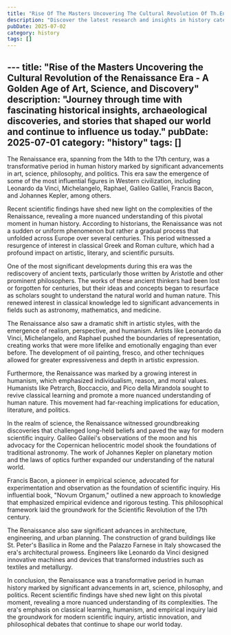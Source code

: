 ```yaml
---
title: "Rise Of The Masters Uncovering The Cultural Revolution Of Th.En"
description: "Discover the latest research and insights in history category on MindVerse Daily."
pubDate: 2025-07-02
category: history
tags: []
---
```


﻿---
title: "Rise of the Masters Uncovering the Cultural Revolution of the Renaissance Era - A Golden Age of Art, Science, and Discovery"
description: "Journey through time with fascinating historical insights, archaeological discoveries, and stories that shaped our world and continue to influence us today."
pubDate: 2025-07-01
category: "history"
tags: []
---

The Renaissance era, spanning from the 14th to the 17th century, was a transformative period in human history marked by significant advancements in art, science, philosophy, and politics. This era saw the emergence of some of the most influential figures in Western civilization, including Leonardo da Vinci, Michelangelo, Raphael, Galileo Galilei, Francis Bacon, and Johannes Kepler, among others.

Recent scientific findings have shed new light on the complexities of the Renaissance, revealing a more nuanced understanding of this pivotal moment in human history. According to historians, the Renaissance was not a sudden or uniform phenomenon but rather a gradual process that unfolded across Europe over several centuries. This period witnessed a resurgence of interest in classical Greek and Roman culture, which had a profound impact on artistic, literary, and scientific pursuits.

One of the most significant developments during this era was the rediscovery of ancient texts, particularly those written by Aristotle and other prominent philosophers. The works of these ancient thinkers had been lost or forgotten for centuries, but their ideas and concepts began to resurface as scholars sought to understand the natural world and human nature. This renewed interest in classical knowledge led to significant advancements in fields such as astronomy, mathematics, and medicine.

The Renaissance also saw a dramatic shift in artistic styles, with the emergence of realism, perspective, and humanism. Artists like Leonardo da Vinci, Michelangelo, and Raphael pushed the boundaries of representation, creating works that were more lifelike and emotionally engaging than ever before. The development of oil painting, fresco, and other techniques allowed for greater expressiveness and depth in artistic expression.

Furthermore, the Renaissance was marked by a growing interest in humanism, which emphasized individualism, reason, and moral values. Humanists like Petrarch, Boccaccio, and Pico della Mirandola sought to revive classical learning and promote a more nuanced understanding of human nature. This movement had far-reaching implications for education, literature, and politics.

In the realm of science, the Renaissance witnessed groundbreaking discoveries that challenged long-held beliefs and paved the way for modern scientific inquiry. Galileo Galilei's observations of the moon and his advocacy for the Copernican heliocentric model shook the foundations of traditional astronomy. The work of Johannes Kepler on planetary motion and the laws of optics further expanded our understanding of the natural world.

Francis Bacon, a pioneer in empirical science, advocated for experimentation and observation as the foundation of scientific inquiry. His influential book, "Novum Organum," outlined a new approach to knowledge that emphasized empirical evidence and rigorous testing. This philosophical framework laid the groundwork for the Scientific Revolution of the 17th century.

The Renaissance also saw significant advances in architecture, engineering, and urban planning. The construction of grand buildings like St. Peter's Basilica in Rome and the Palazzo Farnese in Italy showcased the era's architectural prowess. Engineers like Leonardo da Vinci designed innovative machines and devices that transformed industries such as textiles and metallurgy.

In conclusion, the Renaissance was a transformative period in human history marked by significant advancements in art, science, philosophy, and politics. Recent scientific findings have shed new light on this pivotal moment, revealing a more nuanced understanding of its complexities. The era's emphasis on classical learning, humanism, and empirical inquiry laid the groundwork for modern scientific inquiry, artistic innovation, and philosophical debates that continue to shape our world today.
